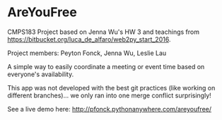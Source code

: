 # AreYouFree
CMPS183 Project based on Jenna Wu's HW 3 and teachings from https://bitbucket.org/luca_de_alfaro/web2py_start_2016.

Project members: Peyton Fonck, Jenna Wu, Leslie Lau

A simple way to easily coordinate a meeting or event time based on everyone's availability.

This app was not developed with the best git practices (like working on different branches)... we only ran into one merge conflict surprisingly! 

See a live demo here: http://pfonck.pythonanywhere.com/areyoufree/
